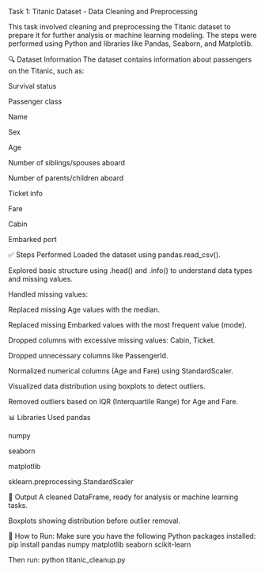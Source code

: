 Task 1: Titanic Dataset - Data Cleaning and Preprocessing

This task involved cleaning and preprocessing the Titanic dataset to prepare it for further analysis or machine learning modeling. The steps were performed using Python and libraries like Pandas, Seaborn, and Matplotlib.

🔍 Dataset Information
The dataset contains information about passengers on the Titanic, such as:

Survival status

Passenger class

Name

Sex

Age

Number of siblings/spouses aboard

Number of parents/children aboard

Ticket info

Fare

Cabin

Embarked port

✅ Steps Performed
Loaded the dataset using pandas.read_csv().

Explored basic structure using .head() and .info() to understand data types and missing values.

Handled missing values:

Replaced missing Age values with the median.

Replaced missing Embarked values with the most frequent value (mode).

Dropped columns with excessive missing values: Cabin, Ticket.

Dropped unnecessary columns like PassengerId.

Normalized numerical columns (Age and Fare) using StandardScaler.

Visualized data distribution using boxplots to detect outliers.

Removed outliers based on IQR (Interquartile Range) for Age and Fare.

📊 Libraries Used
pandas

numpy

seaborn

matplotlib

sklearn.preprocessing.StandardScaler

📁 Output
A cleaned DataFrame, ready for analysis or machine learning tasks.

Boxplots showing distribution before outlier removal.

📎 How to Run:
Make sure you have the following Python packages installed:
pip install pandas numpy matplotlib seaborn scikit-learn

Then run:
python titanic_cleanup.py
